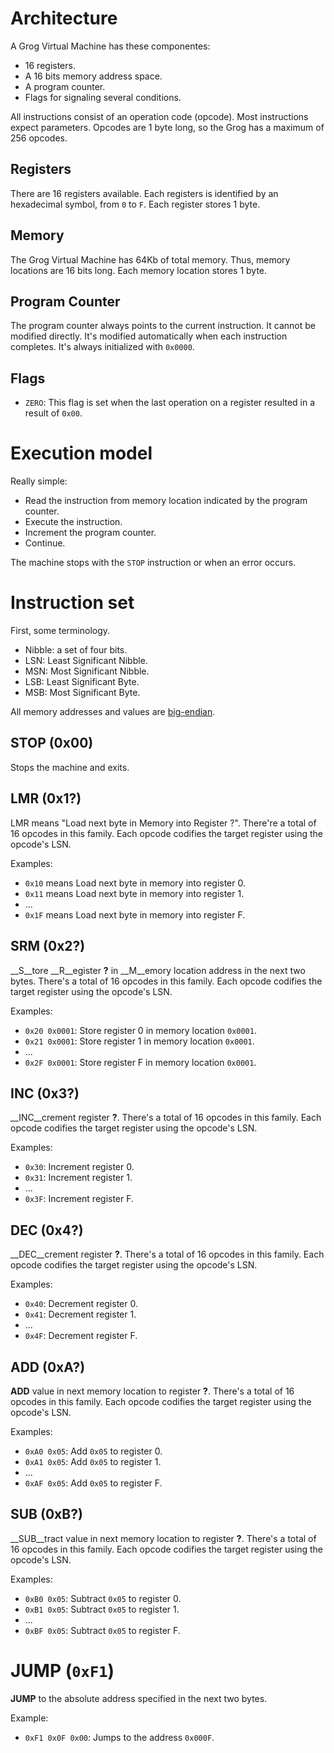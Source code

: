 
# Architecture

A Grog Virtual Machine has these componentes:

* 16 registers.
* A 16 bits memory address space.
* A program counter.
* Flags for signaling several conditions.

All instructions consist of an operation code (opcode). Most instructions expect parameters. Opcodes are 1 byte long, so the Grog has a maximum of 256 opcodes.

## Registers

There are 16 registers available. Each registers is identified by an hexadecimal symbol, 
from `0` to `F`. Each register stores 1 byte.

## Memory

The Grog Virtual Machine has 64Kb of total memory. Thus, memory locations are 16 bits long. Each memory location stores 1 byte.

## Program Counter

The program counter always points to the current instruction. It cannot be modified directly. 
It's modified automatically when each instruction completes. It's always initialized with 
`0x0000`.

## Flags

* `ZERO`: This flag is set when the last operation on a register resulted in a result of `0x00`.

# Execution model

Really simple:

* Read the instruction from memory location indicated by the program counter.
* Execute the instruction.
* Increment the program counter.
* Continue.

The machine stops with the `STOP` instruction or when an error occurs.

# Instruction set

First, some terminology.

* Nibble: a set of four bits.
* LSN: Least Significant Nibble.
* MSN: Most Significant Nibble.
* LSB: Least Significant Byte.
* MSB: Most Significant Byte.

All memory addresses and values are [big-endian](https://en.wikipedia.org/wiki/Endianness).

## STOP (0x00)

Stops the machine and exits.

## LMR (0x1?)

LMR means "Load next byte in Memory into Register ?". There're a total of 16 opcodes in this family. Each opcode codifies the target register using the opcode's LSN. 

Examples: 

* `0x10` means Load next byte in memory into register 0. 
* `0x11` means Load next byte in memory into register 1. 
* ...
* `0x1F` means Load next byte in memory into register F. 

## SRM (0x2?)

__S__tore __R__egister __?__ in __M__emory location address in the next two bytes.
There's a total of 16 opcodes in  this family. Each opcode codifies the target register using the opcode's LSN. 

Examples: 

* `0x20 0x0001`: Store register 0 in memory location `0x0001`. 
* `0x21 0x0001`: Store register 1 in memory location `0x0001`.  
* ...
* `0x2F 0x0001`: Store register F in memory location `0x0001`.  

## INC (0x3?)

__INC__crement register __?__. There's a total of 16 opcodes in this family. Each
 opcode codifies the target register using the opcode's LSN. 

Examples:

* `0x30`: Increment register 0. 
* `0x31`: Increment register 1. 
* ...
* `0x3F`: Increment register F. 

## DEC (0x4?)

__DEC__crement register __?__. There's a total of 16 opcodes in this family. Each
 opcode codifies the target register using the opcode's LSN. 

Examples:

* `0x40`: Decrement register 0. 
* `0x41`: Decrement register 1. 
* ...
* `0x4F`: Decrement register F. 

## ADD (0xA?)

__ADD__ value in next memory location to register __?__. There's a total of 16
 opcodes in this family. Each opcode codifies the target register using the opcode's LSN. 

Examples:

* `0xA0 0x05`: Add `0x05` to register 0. 
* `0xA1 0x05`: Add `0x05` to register 1. 
* ...
* `0xAF 0x05`: Add `0x05` to register F. 

## SUB (0xB?)

__SUB__tract value in next memory location to register __?__. There's a total of 16
 opcodes in this family. Each opcode codifies the target register using the opcode's LSN. 

Examples:

* `0xB0 0x05`: Subtract `0x05` to register 0. 
* `0xB1 0x05`: Subtract `0x05` to register 1. 
* ...
* `0xBF 0x05`: Subtract `0x05` to register F. 

# JUMP (`0xF1`)

__JUMP__ to the absolute address specified in the next two bytes.

Example:

* `0xF1 0x0F 0x00`: Jumps to the address `0x000F`.